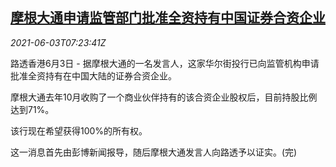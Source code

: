 <!--1622705461000-->
[摩根大通申请监管部门批准全资持有中国证券合资企业](https://cn.reuters.com/article/jpmorgan-china-securities-joint-venture-idCNKCS2DF0KN)
------

<div><i>2021-06-03T07:23:41Z</i></div><p>路透香港6月3日 - 据摩根大通的一名发言人，这家华尔街投行已向监管机构申请批准全资持有在中国大陆的证券合资企业。</p><p>摩根大通去年10月收购了一个商业伙伴持有的该合资企业股权后，目前持股比例达到71%。</p><p>该行现在希望获得100%的所有权。</p><p>这一消息首先由彭博新闻报导，随后摩根大通发言人向路透予以证实。(完)</p>
